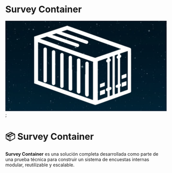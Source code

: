 # **Survey Container** 
![SurveyContainer](https://github.com/FernadoCodeDev/Survey-Container-Documentation/blob/main/Readme/SurveyContainer.png);

# 📦 Survey Container

**Survey Container** es una solución completa desarrollada como parte de una prueba técnica para construir un sistema de encuestas internas modular, reutilizable y escalable.
